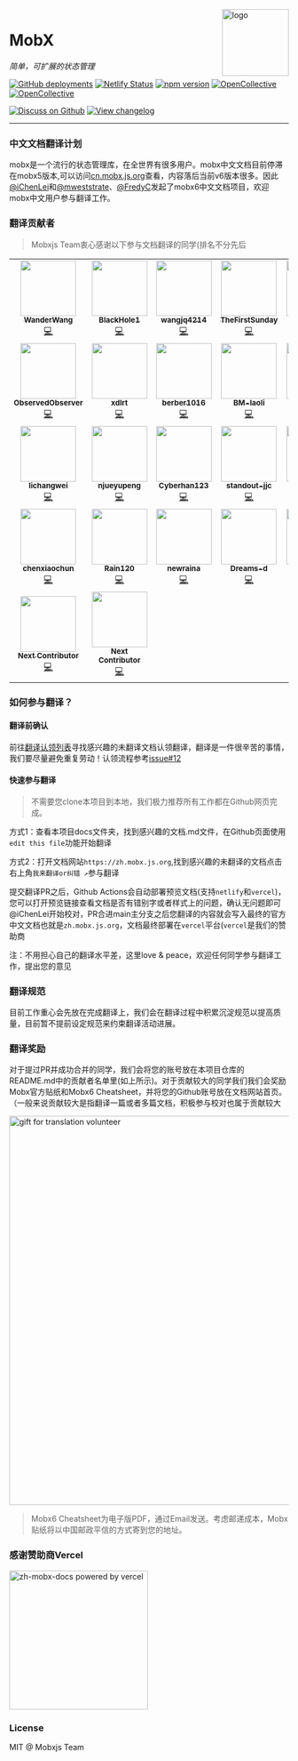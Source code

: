 <img src="https://zh.mobx.js.org/assets/mobx.png" alt="logo" height="120" align="right" />

# MobX

_简单，可扩展的状态管理_

[![GitHub deployments](https://img.shields.io/github/deployments/mobxjs/zh.mobx.js.org/production?label=vercel&logo=vercel)](https://vercel.com/mobxjs/zh-mobx-js-org)
[![Netlify Status](https://api.netlify.com/api/v1/badges/2cc625ca-4c31-4bcd-9ccf-ba49184cf1de/deploy-status)](https://app.netlify.com/sites/zh-mobx-js-org/deploys)
[![npm version](https://badge.fury.io/js/mobx.svg)](https://badge.fury.io/js/mobx)
[![OpenCollective](https://opencollective.com/mobx/backers/badge.svg)](docs/backers-sponsors.md#backers)
[![OpenCollective](https://opencollective.com/mobx/sponsors/badge.svg)](docs/backers-sponsors.md#sponsors)

[![Discuss on Github](https://img.shields.io/badge/discuss%20on-GitHub-orange)](https://github.com/mobxjs/mobx/discussions)
[![View changelog](https://img.shields.io/badge/changelogs.xyz-Explore%20Changelog-brightgreen)](https://changelogs.xyz/mobx)

---

### 中文文档翻译计划

mobx是一个流行的状态管理库，在全世界有很多用户。mobx中文文档目前停滞在mobx5版本,可以访问[cn.mobx.js.org](https://cn.mobx.js.org)查看，内容落后当前v6版本很多。因此[@iChenLei](https://github.com/ichenlei)和[@mweststrate](https://github.com/mweststrate)、[@FredyC](https://github.com/FredyC)发起了mobx6中文文档项目，欢迎mobx中文用户参与翻译工作。

### 翻译贡献者

> Mobxjs Team衷心感谢以下参与文档翻译的同学(排名不分先后

<table>
  <tr>
    <td align="center"><a href="https://github.com/WanderWang"><img src="https://avatars.githubusercontent.com/u/2238280?s=100&v=4" width="100px;" alt=""/><br /><sub><b>WanderWang</b></sub></a><br /><a href="https://github.com/mobxjs/zh.mobx.js.org/pulls?q=author%3AWanderWang" title="PR">💻</a></td>
    <td align="center"><a href="https://github.com/BlackHole1"><img src="https://avatars.githubusercontent.com/u/8198408?s=100&v=4" width="100px;" alt=""/><br /><sub><b>BlackHole1</b></sub></a><br /><a href="https://github.com/mobxjs/zh.mobx.js.org/pulls?q=author%3ABlackHole1" title="PR">💻</a></td>
    <td align="center"><a href="https://github.com/wangjq4214"><img src="https://avatars.githubusercontent.com/u/35188480?s=100&v=4" width="100px;" alt=""/><br /><sub><b>wangjq4214</b></sub></a><br /><a href="https://github.com/mobxjs/zh.mobx.js.org/pulls?q=author%3Awangjq4214" title="PR">💻</a></td>
    <td align="center"><a href="https://github.com/TheFirstSunday"><img src="https://avatars.githubusercontent.com/u/20334663?s=100&v=4" width="100px;" alt=""/><br /><sub><b>TheFirstSunday</b></sub></a><br /><a href="https://github.com/mobxjs/zh.mobx.js.org/pulls?q=author%3ATheFirstSunday" title="PR">💻</a></td>
    <td align="center"><a href="https://github.com/Neo42"><img src="https://avatars.githubusercontent.com/u/22409868?s=100&v=4" width="100px;" alt=""/><br /><sub><b>Neo42</b></sub></a><br /><a href="https://github.com/mobxjs/zh.mobx.js.org/pulls?q=author%3ANeo42" title="PR">💻</a></td>
    <td align="center"><a href="https://github.com/ai-xiaihai"><img src="https://avatars.githubusercontent.com/u/12586770?s=100&v=4" width="100px;" alt=""/><br /><sub><b>ai-xiaihai</b></sub></a><br /><a href="https://github.com/mobxjs/zh.mobx.js.org/pulls?q=author%3Aai-xiaihai" title="PR">💻</a></td>
  </tr>
  <tr>
    <td align="center"><a href="https://github.com/ObservedObserver"><img src="https://avatars.githubusercontent.com/u/22167673?s=100&v=4" width="100px;" alt=""/><br /><sub><b>ObservedObserver</b></sub></a><br /><a href="https://github.com/mobxjs/zh.mobx.js.org/pulls?q=author%3AObservedObserver" title="PR">💻</a></td>
    <td align="center"><a href="https://github.com/xdlrt"><img src="https://avatars.githubusercontent.com/u/13093537?s=100&v=4" width="100px;" alt=""/><br /><sub><b>xdlrt</b></sub></a><br /><a href="https://github.com/mobxjs/zh.mobx.js.org/pulls?q=author%3Axdlrt" title="PR">💻</a></td>
    <td align="center"><a href="https://github.com/berber1016"><img src="https://avatars.githubusercontent.com/u/31471551?s=100&v=4" width="100px;" alt=""/><br /><sub><b>berber1016</b></sub></a><br /><a href="https://github.com/mobxjs/zh.mobx.js.org/pulls?q=author%3Aberber1016" title="PR">💻</a></td>
    <td align="center"><a href="https://github.com/BM-laoli"><img src="https://avatars.githubusercontent.com/u/60060313?s=100&v=4" width="100px;" alt=""/><br /><sub><b>BM-laoli</b></sub></a><br /><a href="https://github.com/mobxjs/zh.mobx.js.org/pulls?q=author%3ABM-laoli" title="PR">💻</a></td>
    <td align="center"><a href="https://github.com/Cufoon"><img src="https://avatars.githubusercontent.com/u/65291826?s=100&v=4" width="100px;" alt=""/><br /><sub><b>Cufoon</b></sub></a><br /><a href="https://github.com/mobxjs/zh.mobx.js.org/pulls?q=author%3ACufoon" title="PR">💻</a></td>
    <td align="center"><a href="https://github.com/ClearLuvMoki"><img src="https://avatars.githubusercontent.com/u/61321768?s=100&v=4" width="100px;" alt=""/><br /><sub><b>ClearLuvMoki</b></sub></a><br /><a href="https://github.com/mobxjs/zh.mobx.js.org/pulls?q=author%3AClearLuvMoki" title="PR">💻</a></td>
  </tr>
  <tr>
    <td align="center"><a href="https://github.com/lichangwei"><img src="https://avatars.githubusercontent.com/u/718802?s=100&v=4" width="100px;" alt=""/><br /><sub><b>lichangwei</b></sub></a><br /><a href="https://github.com/mobxjs/zh.mobx.js.org/pulls?q=author%3Alichangwei" title="PR">💻</a></td>
    <td align="center"><a href="https://github.com/njueyupeng"><img src="https://avatars.githubusercontent.com/u/13177502?s=100&v=4" width="100px;" alt=""/><br /><sub><b>njueyupeng</b></sub></a><br /><a href="https://github.com/mobxjs/zh.mobx.js.org/pulls?q=author%3Anjueyupeng" title="PR">💻</a></td>
    <td align="center"><a href="https://github.com/Cyberhan123"><img src="https://avatars.githubusercontent.com/u/38837039?s=100&v=4" width="100px;" alt=""/><br /><sub><b>Cyberhan123</b></sub></a><br /><a href="https://github.com/mobxjs/zh.mobx.js.org/pulls?q=author%3ACyberhan123" title="PR">💻</a></td>
    <td align="center"><a href="https://github.com/standout-jjc"><img src="https://avatars.githubusercontent.com/u/17778067?s=100&v=4" width="100px;" alt=""/><br /><sub><b>standout-jjc</b></sub></a><br /><a href="https://github.com/mobxjs/zh.mobx.js.org/pulls?q=author%3Astandout-jjc" title="PR">💻</a></td>
    <td align="center"><a href="https://github.com/wuxyman"><img src="https://avatars.githubusercontent.com/u/34463605?s=100&v=4" width="100px;" alt=""/><br /><sub><b>wuxyman</b></sub></a><br /><a href="https://github.com/mobxjs/zh.mobx.js.org/pull/50#pullrequestreview-626873837" title="Code Review">💻</a></td>
    <td align="center"><a href="https://github.com/YuFengDing"><img src="https://avatars.githubusercontent.com/u/23763023?v=4&s=100" width="100px;" alt=""/><br /><sub><b>YuFengDing</b></sub></a><br /><a href="https://github.com/mobxjs/zh.mobx.js.org/pulls?q=author%3AYuFengDing" title="PR">💻</a></td>
  </tr>
  <tr>
    <td align="center"><a href="https://github.com/chenxiaochun"><img src="https://avatars.githubusercontent.com/u/1744713?v=4&s=100" width="100px;" alt=""/><br /><sub><b>chenxiaochun</b></sub></a><br /><a href="https://github.com/mobxjs/zh.mobx.js.org/pulls?q=author%3Achenxiaochun" title="PR">💻</a></td>
    <td align="center"><a href="https://github.com/Rain120"><img src="https://avatars.githubusercontent.com/u/20939839?v=4&s=100" width="100px;" alt=""/><br /><sub><b>Rain120</b></sub></a><br /><a href="https://github.com/mobxjs/zh.mobx.js.org/pulls?q=author%3ARain120" title="PR">💻</a></td>
    <td align="center"><a href="https://github.com/newraina"><img src="https://avatars.githubusercontent.com/u/10708802?v=4&s=100" width="100px;" alt=""/><br /><sub><b>newraina</b></sub></a><br /><a href="https://github.com/mobxjs/zh.mobx.js.org/pulls?q=author%3Anewraina" title="PR">💻</a></td>
    <td align="center"><a href="https://github.com/Dreams-d"><img src="https://avatars.githubusercontent.com/u/34699694?v=4&s=100" width="100px;" alt=""/><br /><sub><b>Dreams-d</b></sub></a><br /><a href="https://github.com/mobxjs/zh.mobx.js.org/pulls?q=author%3ADreams-d" title="PR">💻</a></td>
    <td align="center"><a href="https://github.com/inceptiongt"><img src="https://avatars.githubusercontent.com/u/20478779?v=4&s=100" width="100px;" alt=""/><br /><sub><b>inceptiongt</b></sub></a><br /><a href="https://github.com/mobxjs/zh.mobx.js.org/pulls?q=author%3Ainceptiongt" title="PR">💻</a></td>
    <td align="center"><a href="https://github.com/JevonsCode"><img src="https://avatars.githubusercontent.com/u/36203025?v=4&s=100" width="100px;" alt=""/><br /><sub><b>JevonsCode</b></sub></a><br /><a href="https://github.com/mobxjs/zh.mobx.js.org/pulls?q=author%3AJevonsCode" title="PR">💻</a></td>
  </tr>
  <tr>
    <td align="center"><a href="https://github.com/mobxjs/zh.mobx.js.org"><img src="https://zh.mobx.js.org/assets/placeholder.svg" width="100px;" alt=""/><br /><sub><b>Next Contributor</b></sub></a><br /><a href="https://github.com/mobxjs/zh.mobx.js.org/pulls" title="PR">💻</a></td>
    <td align="center"><a href="https://github.com/mobxjs/zh.mobx.js.org"><img src="https://zh.mobx.js.org/assets/placeholder.svg" width="100px;" alt=""/><br /><sub><b>Next Contributor</b></sub></a><br /><a href="https://github.com/mobxjs/zh.mobx.js.org/pulls" title="PR">💻</a></td>
  </tr>
</table>

### 如何参与翻译？
#### 翻译前确认
前往[翻译认领列表](https://github.com/mobxjs/zh.mobx.js.org/issues)寻找感兴趣的未翻译文档认领翻译，翻译是一件很辛苦的事情，我们要尽量避免重复劳动！认领流程参考[issue#12](https://github.com/mobxjs/zh.mobx.js.org/issues/12)

#### 快速参与翻译
> 不需要您clone本项目到本地，我们极力推荐所有工作都在Github网页完成。

方式1：查看本项目docs文件夹，找到感兴趣的文档.md文件，在Github页面使用`edit this file`功能开始翻译

方式2：打开文档网站`https://zh.mobx.js.org`,找到感兴趣的未翻译的文档点击右上角`我来翻译or纠错 ↗️`参与翻译

提交翻译PR之后，Github Actions会自动部署预览文档(支持`netlify`和`vercel`)，您可以打开预览链接查看文档是否有错别字或者样式上的问题，确认无问题即可@iChenLei开始校对，PR合进main主分支之后您翻译的内容就会写入最终的官方中文文档也就是`zh.mobx.js.org`，文档最终部署在`vercel`平台(`vercel`是我们的赞助商

注：不用担心自己的翻译水平差，这里love & peace，欢迎任何同学参与翻译工作，提出您的意见

### 翻译规范
目前工作重心会先放在完成翻译上，我们会在翻译过程中积累沉淀规范以提高质量，目前暂不提前设定规范来约束翻译活动进展。

### 翻译奖励
对于提过PR并成功合并的同学，我们会将您的账号放在本项目仓库的README.md中的贡献者名单里(如上所示)。对于贡献较大的同学我们我们会奖励Mobx官方贴纸和Mobx6 Cheatsheet，并将您的Github账号放在文档网站首页。（一般来说贡献较大是指翻译一篇或者多篇文档，积极参与校对也属于贡献较大

<img src="https://zh.mobx.js.org/assets/gift.jpg" width="700px;" alt="gift for translation volunteer"/>

>Mobx6 Cheatsheet为电子版PDF，通过Email发送。考虑邮递成本，Mobx贴纸将以中国邮政平信的方式寄到您的地址。

### 感谢赞助商Vercel
<a href="https://vercel.com/?utm_source=mobx-docs-cn&utm_campaign=oss"><img src="https://zh.mobx.js.org/assets/powered-by-vercel.svg" width="250px;" alt="zh-mobx-docs powered by vercel"/></a>

### License
MIT @ Mobxjs Team
